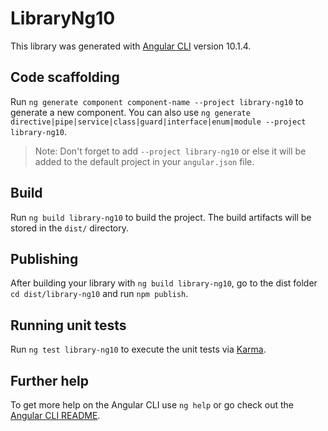 # LibraryNg10

This library was generated with [Angular CLI](https://github.com/angular/angular-cli) version 10.1.4.

## Code scaffolding

Run `ng generate component component-name --project library-ng10` to generate a new component. You can also use `ng generate directive|pipe|service|class|guard|interface|enum|module --project library-ng10`.
> Note: Don't forget to add `--project library-ng10` or else it will be added to the default project in your `angular.json` file.

## Build

Run `ng build library-ng10` to build the project. The build artifacts will be stored in the `dist/` directory.

## Publishing

After building your library with `ng build library-ng10`, go to the dist folder `cd dist/library-ng10` and run `npm publish`.

## Running unit tests

Run `ng test library-ng10` to execute the unit tests via [Karma](https://karma-runner.github.io).

## Further help

To get more help on the Angular CLI use `ng help` or go check out the [Angular CLI README](https://github.com/angular/angular-cli/blob/master/README.md).
